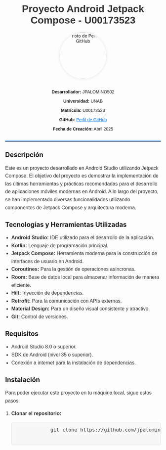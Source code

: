 <div style="text-align:center;">
    <h1 style="font-family: 'Arial', sans-serif; color: #333; font-size: 32px;">Proyecto Android Jetpack Compose - U00173523</h1>
    <img src="https://avatars.githubusercontent.com/u/145731338?v=4" alt="Foto de Perfil GitHub" style="border-radius: 50%; width: 150px; height: 150px; box-shadow: 0px 0px 10px rgba(0,0,0,0.1); margin-bottom: 20px;">
</div>

<div style="text-align:center; font-family: 'Arial', sans-serif; margin-bottom: 20px;">
    <p><strong>Desarrollador:</strong> JPALOMINO502</p>
    <p><strong>Universidad:</strong> UNAB</p>
    <p><strong>Matrícula:</strong> U00173523</p>
    <p><strong>GitHub:</strong> <a href="https://github.com/jpalomino502" style="color: #0073e6;">Perfil de GitHub</a></p>
    <p><strong>Fecha de Creación:</strong> Abril 2025</p>
</div>

<hr style="border: 0; border-top: 2px solid #0073e6; margin: 30px 0;">

## Descripción

<p style="font-family: 'Arial', sans-serif; font-size: 16px; color: #333; line-height: 1.6;">Este es un proyecto desarrollado en Android Studio utilizando Jetpack Compose. El objetivo del proyecto es demostrar la implementación de las últimas herramientas y prácticas recomendadas para el desarrollo de aplicaciones móviles modernas en Android. A lo largo del proyecto, se han implementado diversas funcionalidades utilizando componentes de Jetpack Compose y arquitectura moderna.</p>

## Tecnologías y Herramientas Utilizadas

<ul style="font-family: 'Arial', sans-serif; font-size: 16px; color: #333; line-height: 1.6; padding-left: 20px;">
    <li><strong>Android Studio:</strong> IDE utilizado para el desarrollo de la aplicación.</li>
    <li><strong>Kotlin:</strong> Lenguaje de programación principal.</li>
    <li><strong>Jetpack Compose:</strong> Herramienta moderna para la construcción de interfaces de usuario en Android.</li>
    <li><strong>Coroutines:</strong> Para la gestión de operaciones asíncronas.</li>
    <li><strong>Room:</strong> Base de datos local para almacenar información de manera eficiente.</li>
    <li><strong>Hilt:</strong> Inyección de dependencias.</li>
    <li><strong>Retrofit:</strong> Para la comunicación con APIs externas.</li>
    <li><strong>Material Design:</strong> Para un diseño visual consistente y atractivo.</li>
    <li><strong>Git:</strong> Control de versiones.</li>
</ul>

## Requisitos

<ul style="font-family: 'Arial', sans-serif; font-size: 16px; color: #333; line-height: 1.6; padding-left: 20px;">
    <li>Android Studio 8.0 o superior.</li>
    <li>SDK de Android (nivel 35 o superior).</li>
    <li>Conexión a internet para la instalación de dependencias.</li>
</ul>

## Instalación

<p style="font-family: 'Arial', sans-serif; font-size: 16px; color: #333; line-height: 1.6;">Para poder ejecutar este proyecto en tu máquina local, sigue estos pasos:</p>

<ol style="font-family: 'Arial', sans-serif; font-size: 16px; color: #333; line-height: 1.6; padding-left: 20px;">
    <li><strong>Clonar el repositorio:</strong>
        <pre style="background-color: #f7f7f7; border: 1px solid #e1e1e1; padding: 10px; font-size: 16px; border-radius: 4px; overflow: auto;">
            git clone https://github.com/jpalomino502/StoreApp.git
        </pre>
    </li>
</ol>